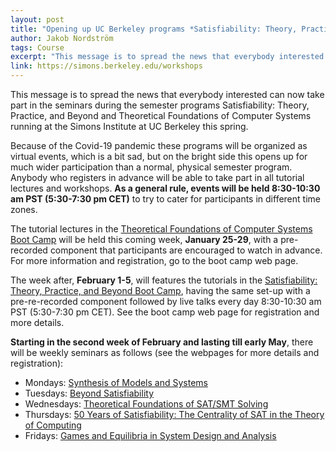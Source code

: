 ```yaml
---
layout: post
title: "Opening up UC Berkeley programs *Satisfiability: Theory, Practice, and Beyond* and *Theoretical Foundations of Computer Systems*"
author: Jakob Nordström
tags: Course
excerpt: "This message is to spread the news that everybody interested can now take part in the seminars during the semester programs Satisfiability: Theory, Practice, and Beyond and Theoretical Foundations of Computer Systems running at the Simons Institute at UC Berkeley this spring."
link: https://simons.berkeley.edu/workshops
---
```

This message is to spread the news that everybody interested can now take part in the seminars during the semester programs Satisfiability: Theory, Practice, and Beyond and Theoretical Foundations of Computer Systems running at the Simons Institute at UC Berkeley this spring.

Because of the Covid-19 pandemic these programs will be organized as virtual events, which is a bit sad, but on the bright side this opens up for much wider participation than a normal, physical semester program. Anybody who registers in advance will be able to take part in all tutorial lectures and workshops. **As a general rule, events will be held 8:30-10:30 am PST (5:30-7:30 pm CET)** to try to cater for participants in different time zones.
 
The tutorial lectures in the [Theoretical Foundations of Computer Systems Boot Camp](https://simons.berkeley.edu/workshops/tfcs2021-boot-camp) will be held this coming week, **January 25-29**, with a pre-recorded component that participants are encouraged to watch in advance. For more information and registration, go to the boot camp web page.
 
The week after, **February 1-5**, will features the tutorials in the [Satisfiability: Theory, Practice, and Beyond Boot Camp](https://simons.berkeley.edu/workshops/sat-2021-bc), having the same set-up with a pre-re-recorded component followed by live talks every day 8:30-10:30 am PST (5:30-7:30 pm CET). See the boot camp web page for registration and more details.

**Starting in the second week of February and lasting till early May**, there will be weekly seminars as follows (see the webpages for more details and registration):

+ Mondays: [Synthesis of Models and Systems](https://simons.berkeley.edu/workshops/tfcs2021-1)
+ Tuesdays: [Beyond Satisfiability](https://simons.berkeley.edu/workshops/sat-2021-1)
+ Wednesdays: [Theoretical Foundations of SAT/SMT Solving](https://simons.berkeley.edu/workshops/tfcs2021-sat2021-joint)
+ Thursdays: [50 Years of Satisfiability: The Centrality of SAT in the Theory of Computing](https://simons.berkeley.edu/workshops/sat-2021-3)
+ Fridays: [Games and Equilibria in System Design and Analysis](https://simons.berkeley.edu/workshops/tfcs2021-2)
